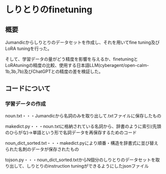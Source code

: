 # しりとりのfinetuning
## 概要
Jumandicからしりとりのデータセットを作成し、それを用いてfine tuning及びLoRA tuningを行った。

そして、学習データの量がどう精度を影響を与えるか、finetuningとLoRAtuningの精度の比較、使用する日本語LLM(cyberagent/open-calm-1b,3b,7b)及びChatGPTとの精度の差を検証した。

## コードについて
### 学習データの作成
noun.txt・・・Jumandicから名詞のみを取り出して.txtファイルに保存したもの

makedict.py・・・noun.txtに格納されている名詞から、辞書のように索引(先頭のひらがな)->単語という形で名詞データを再保存するためのコード

noun_dict_sorted.txt・・・makedict.pyにより順番・構造を辞書式に並び替えられた名刺のデータが保存されたもの

tojson.py・・・noun_dict_sorted.txtからN個分のしりとりのデータセットを取り出して、しりとりのinstruction tuningができるようにしたjsonファイル

